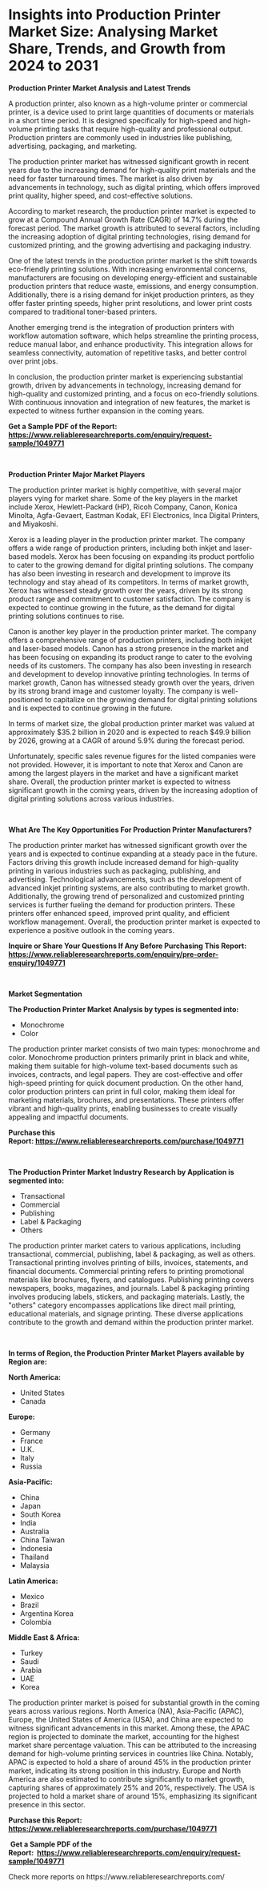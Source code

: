 <p><h1>Insights into Production Printer Market Size: Analysing Market Share, Trends, and Growth from 2024 to 2031</h1></p><p><strong>Production Printer Market Analysis and Latest Trends</strong></p>
<p><p>A production printer, also known as a high-volume printer or commercial printer, is a device used to print large quantities of documents or materials in a short time period. It is designed specifically for high-speed and high-volume printing tasks that require high-quality and professional output. Production printers are commonly used in industries like publishing, advertising, packaging, and marketing.</p><p>The production printer market has witnessed significant growth in recent years due to the increasing demand for high-quality print materials and the need for faster turnaround times. The market is also driven by advancements in technology, such as digital printing, which offers improved print quality, higher speed, and cost-effective solutions.</p><p>According to market research, the production printer market is expected to grow at a Compound Annual Growth Rate (CAGR) of 14.7% during the forecast period. The market growth is attributed to several factors, including the increasing adoption of digital printing technologies, rising demand for customized printing, and the growing advertising and packaging industry.</p><p>One of the latest trends in the production printer market is the shift towards eco-friendly printing solutions. With increasing environmental concerns, manufacturers are focusing on developing energy-efficient and sustainable production printers that reduce waste, emissions, and energy consumption. Additionally, there is a rising demand for inkjet production printers, as they offer faster printing speeds, higher print resolutions, and lower print costs compared to traditional toner-based printers.</p><p>Another emerging trend is the integration of production printers with workflow automation software, which helps streamline the printing process, reduce manual labor, and enhance productivity. This integration allows for seamless connectivity, automation of repetitive tasks, and better control over print jobs.</p><p>In conclusion, the production printer market is experiencing substantial growth, driven by advancements in technology, increasing demand for high-quality and customized printing, and a focus on eco-friendly solutions. With continuous innovation and integration of new features, the market is expected to witness further expansion in the coming years.</p></p>
<p><strong>Get a Sample PDF of the Report:&nbsp; <a href="https://www.reliableresearchreports.com/enquiry/request-sample/1049771">https://www.reliableresearchreports.com/enquiry/request-sample/1049771</a></strong></p>
<p>&nbsp;</p>
<p><strong>Production Printer Major Market Players</strong></p>
<p><p>The production printer market is highly competitive, with several major players vying for market share. Some of the key players in the market include Xerox, Hewlett-Packard (HP), Ricoh Company, Canon, Konica Minolta, Agfa-Gevaert, Eastman Kodak, EFI Electronics, Inca Digital Printers, and Miyakoshi. </p><p>Xerox is a leading player in the production printer market. The company offers a wide range of production printers, including both inkjet and laser-based models. Xerox has been focusing on expanding its product portfolio to cater to the growing demand for digital printing solutions. The company has also been investing in research and development to improve its technology and stay ahead of its competitors. In terms of market growth, Xerox has witnessed steady growth over the years, driven by its strong product range and commitment to customer satisfaction. The company is expected to continue growing in the future, as the demand for digital printing solutions continues to rise. </p><p>Canon is another key player in the production printer market. The company offers a comprehensive range of production printers, including both inkjet and laser-based models. Canon has a strong presence in the market and has been focusing on expanding its product range to cater to the evolving needs of its customers. The company has also been investing in research and development to develop innovative printing technologies. In terms of market growth, Canon has witnessed steady growth over the years, driven by its strong brand image and customer loyalty. The company is well-positioned to capitalize on the growing demand for digital printing solutions and is expected to continue growing in the future. </p><p>In terms of market size, the global production printer market was valued at approximately $35.2 billion in 2020 and is expected to reach $49.9 billion by 2026, growing at a CAGR of around 5.9% during the forecast period. </p><p>Unfortunately, specific sales revenue figures for the listed companies were not provided. However, it is important to note that Xerox and Canon are among the largest players in the market and have a significant market share.  Overall, the production printer market is expected to witness significant growth in the coming years, driven by the increasing adoption of digital printing solutions across various industries.</p></p>
<p>&nbsp;</p>
<p><strong>What Are The Key Opportunities For Production Printer Manufacturers?</strong></p>
<p><p>The production printer market has witnessed significant growth over the years and is expected to continue expanding at a steady pace in the future. Factors driving this growth include increased demand for high-quality printing in various industries such as packaging, publishing, and advertising. Technological advancements, such as the development of advanced inkjet printing systems, are also contributing to market growth. Additionally, the growing trend of personalized and customized printing services is further fueling the demand for production printers. These printers offer enhanced speed, improved print quality, and efficient workflow management. Overall, the production printer market is expected to experience a positive outlook in the coming years.</p></p>
<p><strong>Inquire or Share Your Questions If Any Before Purchasing This Report: <a href="https://www.reliableresearchreports.com/enquiry/pre-order-enquiry/1049771">https://www.reliableresearchreports.com/enquiry/pre-order-enquiry/1049771</a></strong></p>
<p>&nbsp;</p>
<p><strong>Market Segmentation</strong></p>
<p><strong>The Production Printer Market Analysis by types is segmented into:</strong></p>
<p><ul><li>Monochrome</li><li>Color</li></ul></p>
<p><p>The production printer market consists of two main types: monochrome and color. Monochrome production printers primarily print in black and white, making them suitable for high-volume text-based documents such as invoices, contracts, and legal papers. They are cost-effective and offer high-speed printing for quick document production. On the other hand, color production printers can print in full color, making them ideal for marketing materials, brochures, and presentations. These printers offer vibrant and high-quality prints, enabling businesses to create visually appealing and impactful documents.</p></p>
<p><strong>Purchase this Report:&nbsp;<a href="https://www.reliableresearchreports.com/purchase/1049771">https://www.reliableresearchreports.com/purchase/1049771</a></strong></p>
<p>&nbsp;</p>
<p><strong>The Production Printer Market Industry Research by Application is segmented into:</strong></p>
<p><ul><li>Transactional</li><li>Commercial</li><li>Publishing</li><li>Label & Packaging</li><li>Others</li></ul></p>
<p><p>The production printer market caters to various applications, including transactional, commercial, publishing, label & packaging, as well as others. Transactional printing involves printing of bills, invoices, statements, and financial documents. Commercial printing refers to printing promotional materials like brochures, flyers, and catalogues. Publishing printing covers newspapers, books, magazines, and journals. Label & packaging printing involves producing labels, stickers, and packaging materials. Lastly, the "others" category encompasses applications like direct mail printing, educational materials, and signage printing. These diverse applications contribute to the growth and demand within the production printer market.</p></p>
<p>&nbsp;</p>
<p><strong>In terms of Region, the Production Printer Market Players available by Region are:</strong></p>
<p>
    <p> <strong> North America: </strong>
        <ul>
            <li>United States</li>
            <li>Canada</li>
        </ul>
        </p> 
    <p> <strong> Europe: </strong>
        <ul>
            <li>Germany</li>
            <li>France</li>
            <li>U.K.</li>
            <li>Italy</li>
            <li>Russia</li>
        </ul>
        </p> 
    <p> <strong> Asia-Pacific: </strong>
        <ul>
            <li>China</li>
            <li>Japan</li>
            <li>South Korea</li>
            <li>India</li>
            <li>Australia</li>
            <li>China Taiwan</li>
            <li>Indonesia</li>
            <li>Thailand</li>
            <li>Malaysia</li>
        </ul>
        </p> 
    <p> <strong> Latin America: </strong>
        <ul>
            <li>Mexico</li>
            <li>Brazil</li>
            <li>Argentina Korea</li>
            <li>Colombia</li>
        </ul>
        </p> 
    <p> <strong> Middle East & Africa: </strong>
        <ul>
            <li>Turkey</li>
            <li>Saudi</li>
            <li>Arabia</li>
            <li>UAE</li>
            <li>Korea</li>
        </ul>
    </p>
    </p>
<p><p>The production printer market is poised for substantial growth in the coming years across various regions. North America (NA), Asia-Pacific (APAC), Europe, the United States of America (USA), and China are expected to witness significant advancements in this market. Among these, the APAC region is projected to dominate the market, accounting for the highest market share percentage valuation. This can be attributed to the increasing demand for high-volume printing services in countries like China. Notably, APAC is expected to hold a share of around 45% in the production printer market, indicating its strong position in this industry. Europe and North America are also estimated to contribute significantly to market growth, capturing shares of approximately 25% and 20%, respectively. The USA is projected to hold a market share of around 15%, emphasizing its significant presence in this sector.</p></p>
<p><strong>Purchase this Report: <a href="https://www.reliableresearchreports.com/purchase/1049771">https://www.reliableresearchreports.com/purchase/1049771</a></strong></p>
<p>&nbsp;<strong>Get a Sample PDF of the Report:&nbsp;&nbsp;<a href="https://www.reliableresearchreports.com/enquiry/request-sample/1049771">https://www.reliableresearchreports.com/enquiry/request-sample/1049771</a></strong></p>
<p><strong></strong></p>
<p>Check more reports on https://www.reliableresearchreports.com/</p>